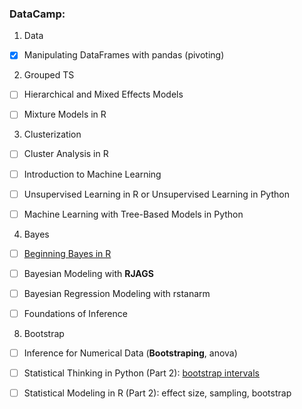 ### DataCamp:

1. Data

- [x] Manipulating DataFrames with pandas (pivoting)

2. Grouped TS


- [ ] Hierarchical and Mixed Effects Models

- [ ] Mixture Models in R


3. Clusterization

- [ ] Cluster Analysis in R

- [ ] Introduction to Machine Learning


- [ ] Unsupervised Learning in R or Unsupervised Learning in Python

- [ ] Machine Learning with Tree-Based Models in Python

4. Bayes

- [ ] [Beginning Bayes in R](https://campus.datacamp.com/courses/beginning-bayes-in-r/introduction-to-bayesian-thinking?ex=1)

- [ ] Bayesian Modeling with **RJAGS** 

- [ ] Bayesian Regression Modeling with rstanarm

- [ ] Foundations of Inference

8. Bootstrap


- [ ] Inference for Numerical Data (**Bootstraping**, anova)

- [ ] Statistical Thinking in Python (Part 2): [bootstrap intervals](https://campus.datacamp.com/courses/statistical-thinking-in-python-part-2/bootstrap-confidence-intervals?ex=4)

- [ ] Statistical Modeling in R (Part 2): effect size, sampling, bootstrap

